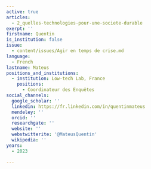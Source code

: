 ```yaml
---
active: true
articles:
  - 2_quelles-technologies-pour-une-societe-durable
exerpt: ''
firstname: Quentin
is_institution: false
issue:
  - content/issues/Agir en temps de crise.md
language:
  - French
lastname: Mateus
positions_and_institutions:
  - institution: Low-tech Lab, France
    positions:
      - Coordinateur des Enquêtes
social_channels:
  google_scholar: ''
  linkedin: https://fr.linkedin.com/in/quentinmateus
  mendeley: ''
  orcid: ''
  researchgate: ''
  website: ''
  webstwitterite: '@MateusQuentin'
  wikipedia: ''
years:
  - 2023

---
```

